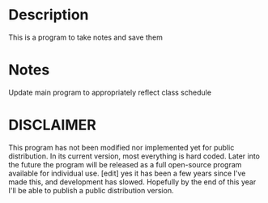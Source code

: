 # Description
This is a program to take notes and save them

# Notes
Update main program to appropriately reflect class schedule

# DISCLAIMER
This program has not been modified nor implemented yet for public distribution. In its current version, most everything is hard coded. Later into the future the program will be released as a full open-source program available for individual use.
[edit]
yes it has been a few years since I've made this, and development has slowed. Hopefully by the end of this year I'll be able to publish a public distribution version.
